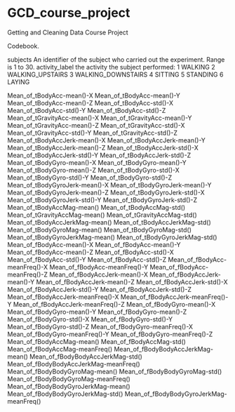 # GCD_course_project
Getting and Cleaning Data Course Project

Codebook.

subjects 
  An identifier of the subject who carried out the experiment. Range is 1 to 30.
activity_label 
  the activity the subject performed:
  1 WALKING
  2 WALKING_UPSTAIRS
  3 WALKING_DOWNSTAIRS
  4 SITTING
  5 STANDING
  6 LAYING

Mean_of_tBodyAcc-mean()-X 
Mean_of_tBodyAcc-mean()-Y 
Mean_of_tBodyAcc-mean()-Z 
Mean_of_tBodyAcc-std()-X 
Mean_of_tBodyAcc-std()-Y 
Mean_of_tBodyAcc-std()-Z 
Mean_of_tGravityAcc-mean()-X 
Mean_of_tGravityAcc-mean()-Y 
Mean_of_tGravityAcc-mean()-Z 
Mean_of_tGravityAcc-std()-X 
Mean_of_tGravityAcc-std()-Y 
Mean_of_tGravityAcc-std()-Z 
Mean_of_tBodyAccJerk-mean()-X 
Mean_of_tBodyAccJerk-mean()-Y 
Mean_of_tBodyAccJerk-mean()-Z 
Mean_of_tBodyAccJerk-std()-X 
Mean_of_tBodyAccJerk-std()-Y 
Mean_of_tBodyAccJerk-std()-Z 
Mean_of_tBodyGyro-mean()-X 
Mean_of_tBodyGyro-mean()-Y 
Mean_of_tBodyGyro-mean()-Z 
Mean_of_tBodyGyro-std()-X 
Mean_of_tBodyGyro-std()-Y 
Mean_of_tBodyGyro-std()-Z 
Mean_of_tBodyGyroJerk-mean()-X 
Mean_of_tBodyGyroJerk-mean()-Y 
Mean_of_tBodyGyroJerk-mean()-Z
Mean_of_tBodyGyroJerk-std()-X 
Mean_of_tBodyGyroJerk-std()-Y 
Mean_of_tBodyGyroJerk-std()-Z 
Mean_of_tBodyAccMag-mean() 
Mean_of_tBodyAccMag-std() 
Mean_of_tGravityAccMag-mean() 
Mean_of_tGravityAccMag-std() 
Mean_of_tBodyAccJerkMag-mean() 
Mean_of_tBodyAccJerkMag-std() 
Mean_of_tBodyGyroMag-mean() 
Mean_of_tBodyGyroMag-std() 
Mean_of_tBodyGyroJerkMag-mean() 
Mean_of_tBodyGyroJerkMag-std() 
Mean_of_fBodyAcc-mean()-X 
Mean_of_fBodyAcc-mean()-Y
Mean_of_fBodyAcc-mean()-Z 
Mean_of_fBodyAcc-std()-X 
Mean_of_fBodyAcc-std()-Y 
Mean_of_fBodyAcc-std()-Z 
Mean_of_fBodyAcc-meanFreq()-X 
Mean_of_fBodyAcc-meanFreq()-Y 
Mean_of_fBodyAcc-meanFreq()-Z 
Mean_of_fBodyAccJerk-mean()-X 
Mean_of_fBodyAccJerk-mean()-Y 
Mean_of_fBodyAccJerk-mean()-Z 
Mean_of_fBodyAccJerk-std()-X 
Mean_of_fBodyAccJerk-std()-Y 
Mean_of_fBodyAccJerk-std()-Z 
Mean_of_fBodyAccJerk-meanFreq()-X 
Mean_of_fBodyAccJerk-meanFreq()-Y 
Mean_of_fBodyAccJerk-meanFreq()-Z 
Mean_of_fBodyGyro-mean()-X 
Mean_of_fBodyGyro-mean()-Y 
Mean_of_fBodyGyro-mean()-Z 
Mean_of_fBodyGyro-std()-X 
Mean_of_fBodyGyro-std()-Y 
Mean_of_fBodyGyro-std()-Z 
Mean_of_fBodyGyro-meanFreq()-X 
Mean_of_fBodyGyro-meanFreq()-Y 
Mean_of_fBodyGyro-meanFreq()-Z 
Mean_of_fBodyAccMag-mean() 
Mean_of_fBodyAccMag-std() 
Mean_of_fBodyAccMag-meanFreq() 
Mean_of_fBodyBodyAccJerkMag-mean() 
Mean_of_fBodyBodyAccJerkMag-std() 
Mean_of_fBodyBodyAccJerkMag-meanFreq() 
Mean_of_fBodyBodyGyroMag-mean() 
Mean_of_fBodyBodyGyroMag-std() 
Mean_of_fBodyBodyGyroMag-meanFreq() 
Mean_of_fBodyBodyGyroJerkMag-mean() 
Mean_of_fBodyBodyGyroJerkMag-std() 
Mean_of_fBodyBodyGyroJerkMag-meanFreq()
